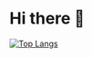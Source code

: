 # Hi there 👋

[![Top Langs](https://github-readme-stats.vercel.app/api/top-langs/?username=lmProgramming&hide=jupyter%20notebook%2Clatex%2Cshaderlab%2Ctex&layout=compact&theme=tokyonight&langs_count=6)](https://github.com/anuraghazra/github-readme-stats)

<!--
**lmProgramming/lmProgramming** is a ✨ _special_ ✨ repository because its `README.md` (this file) appears on your GitHub profile.

Here are some ideas to get you started:

- 🔭 I’m currently working on ...
- 🌱 I’m currently learning ...
- 👯 I’m looking to collaborate on ...
- 🤔 I’m looking for help with ...
- 💬 Ask me about ...
- 📫 How to reach me: ...
- 😄 Pronouns: ...
- ⚡ Fun fact: ...
-->
